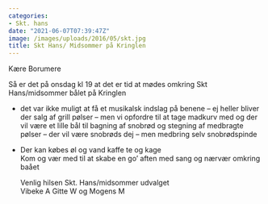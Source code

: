 ```yaml
---
categories:
- Skt. hans
date: "2021-06-07T07:39:47Z"
image: /images/uploads/2016/05/skt.jpg
title: Skt Hans/ Midsommer på Kringlen
---
```


Kære Borumere

Så er det på onsdag kl 19 at det er tid at mødes omkring Skt Hans/midsommer bålet på Kringlen

- det var ikke muligt at få et musikalsk indslag på benene – ej heller bliver der salg af grill pølser – men vi opfordre til at tage madkurv med og der vil være et lille bål til bagning af snobrød og stegning af medbragte pølser – der vil være snobrøds dej – men medbring selv snobrødspinde
- Der kan købes øl og vand kaffe te og kage  
    Kom og vær med til at skabe en go’ aften med sang og nærvær omkring baået  
      
    Venlig hilsen Skt. Hans/midsommer udvalget  
    Vibeke A Gitte W og Mogens M